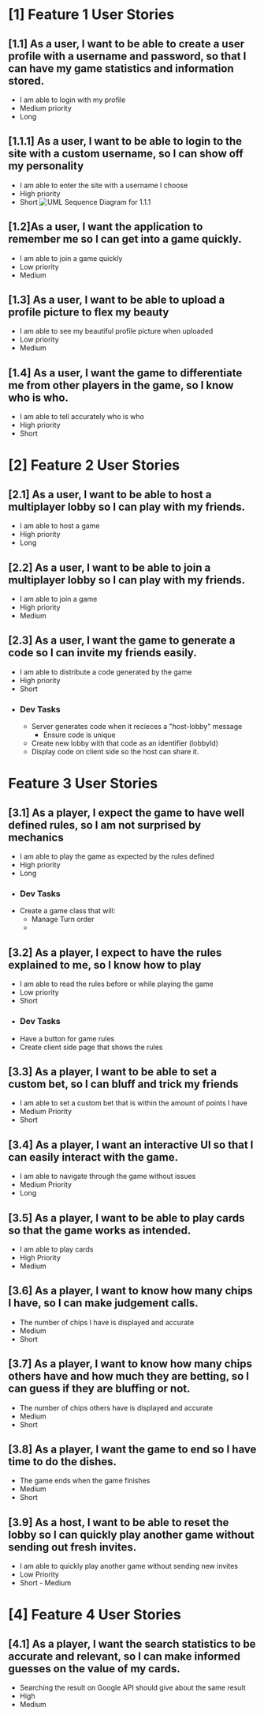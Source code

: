 
# [1] Feature 1 User Stories
## [1.1] As a user, I want to be able to create a user profile with a username and password, so that I can have my game statistics and information stored.
* I am able to login with my profile
* Medium priority
* Long
## [1.1.1] As a user, I want to be able to login to the site with a custom username, so I can show off my personality
* I am able to enter the site with a username I choose
* High priority
* Short
![UML Sequence Diagram for 1.1.1](https://github.com/dietterc/SEO-ker/images/1-1-1_sequence_diagram)
## [1.2]As a user, I want the application to remember me so I can get into a game quickly.
* I am able to join a game quickly
* Low priority
* Medium

## [1.3] As a user, I want to be able to upload a profile picture to flex my beauty
* I am able to see my beautiful profile picture when uploaded
* Low priority
* Medium 
## [1.4] As a user, I want the game to differentiate me from other players in the game, so I know who is who. 
* I am able to tell accurately who is who
* High priority
* Short
# [2] Feature 2 User Stories
## [2.1] As a user, I want to be able to host a multiplayer lobby so I can play with my friends. 
* I am able to host a game
* High priority
* Long

## [2.2] As a user, I want to be able to join a multiplayer lobby so I can play with my friends. 
* I am able to join a game
* High priority
* Medium
## [2.3] As a user, I want the game to generate a code so I can invite my friends easily. 
* I am able to distribute a code generated by the game
* High priority
* Short
* ### Dev Tasks
    * Server generates code when it recieces a "host-lobby" message
        * Ensure code is unique
    * Create new lobby with that code as an identifier (lobbyId)
    * Display code on client side so the host can share it.

# Feature 3 User Stories

## [3.1] As a player, I expect the game to have well defined rules, so I am not surprised by mechanics
* I am able to play the game as expected by the rules defined
* High priority
* Long
* ### Dev Tasks
* Create a game class that will:
    * Manage Turn order
    * 
## [3.2] As a player, I expect to have the rules explained to me, so I know how to play
* I am able to read the rules before or while playing the game
* Low priority
* Short
* ### Dev Tasks
* Have a button for game rules
* Create client side page that shows the rules
## [3.3] As a player, I want to be able to set a custom bet, so I can bluff and trick my friends
* I am able to set a custom bet that is within the amount of points I have
* Medium Priority
* Short

## [3.4] As a player, I want an interactive UI so that I can easily interact with the game. 
* I am able to navigate through the game without issues
* Medium Priority
* Long
## [3.5] As a player, I want to be able to play cards so that the game works as intended. 
* I am able to play cards
* High Priority
* Medium
## [3.6] As a player, I want to know how many chips I have, so I can make judgement calls.
* The number of chips I have is displayed and accurate
* Medium
* Short
## [3.7] As a player, I want  to know how many chips others have and how much they are betting, so I can guess if they are bluffing or not. 
* The number of chips others have is displayed and accurate
* Medium
* Short
## [3.8] As a player, I want the game to end so I have time to do the dishes.
* The game ends when the game finishes
* Medium
* Short
## [3.9] As a host, I want to be able to reset the lobby so I can quickly play another game without sending out fresh invites.
* I am able to quickly play another game without sending new invites
* Low Priority
* Short - Medium
# [4] Feature 4 User Stories
## [4.1] As a player, I want the search statistics to be accurate and relevant, so I can make informed guesses on the value of my cards.
* Searching the result on Google API should give about the same result 
* High
* Medium
